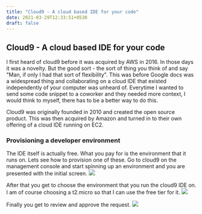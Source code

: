 ```yaml
---
title: "Cloud9 - A cloud based IDE for your code"
date: 2021-03-29T12:33:51+0530
draft: false
---
```


## Cloud9 - A cloud based IDE for your code

I first heard of cloud9 before it was acquired by AWS in 2016. In those days it was a novelty. But the good sort - the sort of thing you think of and say "Man, if only I had that sort of flexibility". This was before Google docs was a widespread thing and collaborating on a cloud IDE that existed independently of your computer was unheard of. Everytime I wanted to send some code snippet to a coworker and they needed more context, I would think to myself, there has to be a better way to do this.

Cloud9 was originally founded in 2010 and created the open source product. This was then acquired by Amazon and turned in to their own offering of a cloud IDE running on EC2.

### Provisioning a developer environment

The IDE itself is actually free. What you pay for is the environment that it runs on. Lets see how to provision one of these. Go to cloud9 on the management console and start spinning up an environment and you are presented with the initial screen.
![](/img/cloud9-1.png)

After that you get to choose the environment that you run the cloud9 IDE on. I am of course choosing a t2.micro so that I can use the free tier for it.
![](/img/cloud9-2.png)

Finally you get to review and approve the request.
![](/img/cloud9-3.png)


